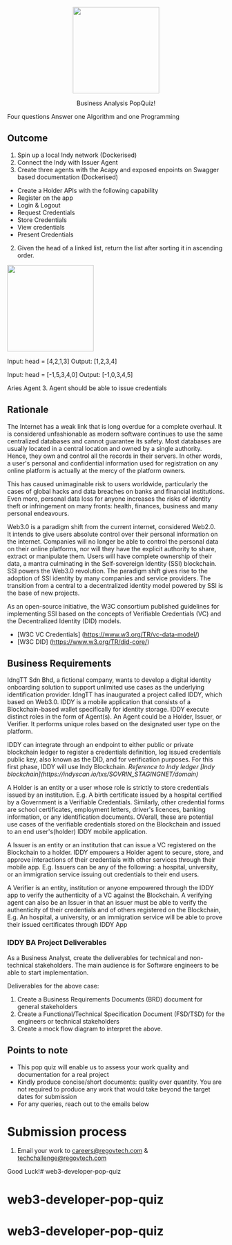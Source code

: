 <p align="center"> 
    <img src="https://regov-store.s3.ap-southeast-1.amazonaws.com/REGOV+Logo_CMYK.png" width="200" >
</p>

<p style="text-align: center;"> Business Analysis PopQuiz! </p>

Four questions Answer one Algorithm and one Programming

## Outcome
1. Spin up a local Indy network (Dockerised)
2. Connect the Indy with Issuer Agent
3. Create three agents with the Acapy and exposed enpoints on Swagger based documentation (Dockerised)
- Create a Holder APIs with the following capability
- Register on the app
- Login & Logout
- Request Credentials
- Store Credentials
- View credentials
- Present Credentials



2. Given the head of a linked list, return the list after sorting it in ascending order.

<p align="Left"> 
    <img src="https://regov-store.s3.ap-southeast-1.amazonaws.com/link-list.png" width="200" >
</p>


Input: head = [4,2,1,3]
Output: [1,2,3,4]

Input: head = [-1,5,3,4,0]
Output: [-1,0,3,4,5]

Aries Agent
3. Agent should be able to issue credentials
## Rationale

<p> The Internet has a weak link that is long overdue for a complete overhaul. It is considered unfashionable as modern software continues to use the same centralized databases and cannot guarantee its safety. Most databases are usually located in a central location and owned by a single authority. </br> Hence, they own and control all the records in their servers. In other words, a user's personal and confidential information used for registration on any online platform is actually at the mercy of the platform owners. <p/>

<p> This has caused unimaginable risk to users worldwide, particularly the cases of global hacks and data breaches on banks and financial institutions. </br> Even more, personal data loss for anyone increases the risks of identity theft or infringement on many fronts: health, finances, business and many personal endeavours. <p/>

<p> Web3.0 is a paradigm shift from the current internet, considered Web2.0. </br> It intends to give users absolute control over their personal information on the internet. Companies will no longer be able to control the personal data on their online platforms, nor will they have the explicit authority to share, extract or manipulate them. Users will have complete ownership of their data, a mantra culminating in the Self-sovereign Identity (SSI) blockchain. SSI powers the Web3.0 revolution. The paradigm shift gives rise to the adoption of SSI identity by many companies and service providers. The transition from a central to a decentralized identity model powered by SSI is the base of new projects. <p/>

<p> As an open-source initiative, the W3C consortium published guidelines for implementing SSI based on the concepts of Verifiable Credentials (VC) and the Decentralized Identity (DID) models.  </p>

 - [W3C VC Credentials] (https://www.w3.org/TR/vc-data-model/)
 - [W3C DID] (https://www.w3.org/TR/did-core/)

## Business Requirements

<p> IdngTT Sdn Bhd, a fictional company, wants to develop a digital identity onboarding solution to support unlimited use cases as the underlying identification provider. IdngTT has inaugurated a project called IDDY, which based on Web3.0. IDDY is a mobile application that consists of a Blockchain-based wallet specifically for identity storage. IDDY execute distinct roles in the form of Agent(s). An Agent could be a Holder, Issuer, or Verifier. It performs unique roles based on the designated user type on the platform. </p>

<p> IDDY can integrate through an endpoint to either public or private blockchain ledger to register a credentials definition, log issued credentials public key, also known as the DID, and for verification purposes. For this first phase, IDDY will use Indy Blockchain. <em> Reference to Indy ledger [Indy blockchain](https://indyscan.io/txs/SOVRIN_STAGINGNET/domain) </em> </p> 

<p> A Holder is an entity or a user whose role is strictly to store credentials issued by an institution. E.g. A birth certificate issued by a hospital certified by a Government is a Verifiable Credentials. Similarly, other credential forms are school certificates, employment letters, driver's licences, banking information, or any identification documents. OVerall, these are potential use cases of the verifiable credentials stored on the Blockchain and issued to an end user's(holder) IDDY mobile application. </p>

<p> A Issuer is an entity or an institution that can issue a VC registered on the Blockchain to a holder. IDDY empowers a Holder agent to secure, store, and approve interactions of their credentials with other services through their mobile app. E.g. Issuers can be any of the following: a hospital, university, or an immigration service issuing out credentials to their end users.</p>

<p> A Verifier is an entity, institution or anyone empowered through the IDDY app to verify the authenticity of a VC against the Blockchain. A verifying agent can also be an Issuer in that an issuer must be able to verify the authenticity of their credentials and of others registered on the Blockchain, E.g. An hospital, a university, or an immigration service will be able to prove their issued certificates through IDDY App</p>

### IDDY BA Project Deliverables
<p> As a Business Analyst, create the deliverables for technical and non-technical stakeholders. The main audience is for Software engineers to be able to start implementation. </p>
<p> 
Deliverables for the above case:
</p>

1. Create a Business Requirements Documents (BRD) document for general stakeholders
2. Create a Functional/Technical Specification Document (FSD/TSD) for the engineers or technical stakeholders
3. Create a mock flow diagram to interpret the above.
 ## Points to note
  - This pop quiz will enable us to assess your work quality and documentation for a real project
  - Kindly produce concise/short documents: quality over quantity. You are not required to produce any work that would take beyond the target dates for submission
  - For any queries, reach out to the emails below

# Submission process

1. Email your work to careers@regovtech.com & techchallenge@regovtech.com

Good Luck!# web3-developer-pop-quiz
# web3-developer-pop-quiz
# web3-developer-pop-quiz
